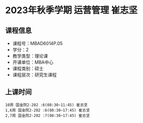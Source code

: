 # 2023年秋季学期 运营管理 崔志坚






## 课程信息

- 课程号：MBAD6014P.05
- 学分：2
- 教学类型：理论课
- 开课单位：MBA中心
- 课程类别：硕士
- 课程层次：研究生课程

## 上课时间

```
10周 国金院2-202 :6(08:30~11:45) 崔志坚
1,6周 国金院2-202 :6(08:30~17:45) 崔志坚
2,7周 国金院2-202 :7(08:30~17:45) 崔志坚
```

